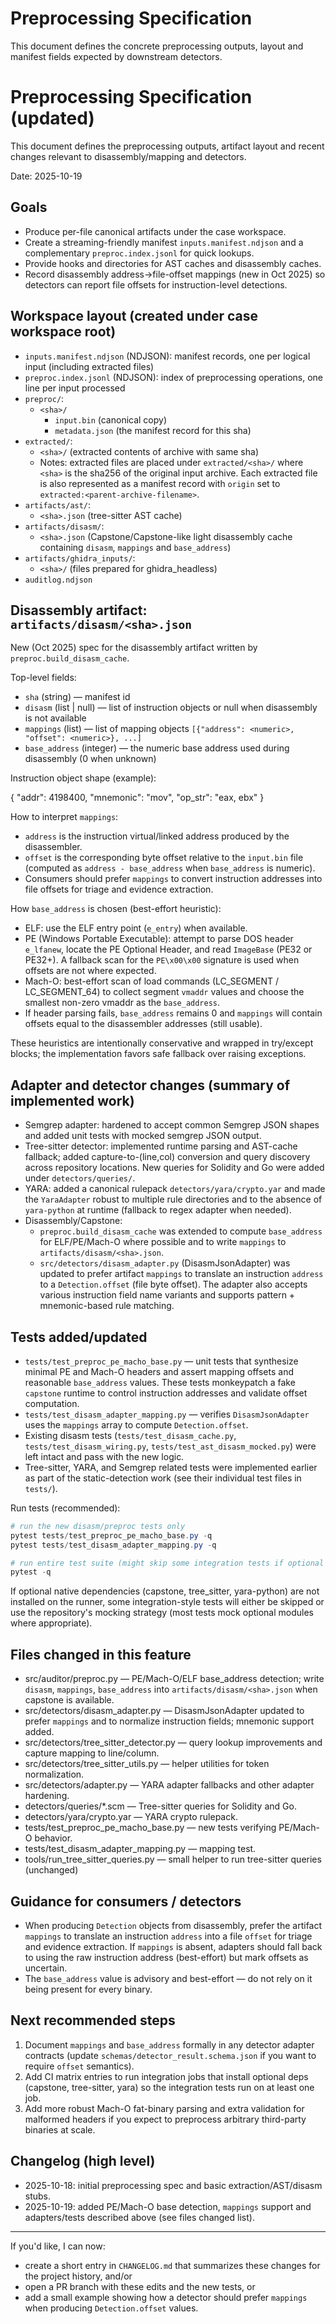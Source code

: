 # Preprocessing Specification

This document defines the concrete preprocessing outputs, layout and manifest fields expected by downstream detectors.

# Preprocessing Specification (updated)

This document defines the preprocessing outputs, artifact layout and recent changes relevant to disassembly/mapping and detectors.

Date: 2025-10-19

## Goals

- Produce per-file canonical artifacts under the case workspace.
- Create a streaming-friendly manifest `inputs.manifest.ndjson` and a complementary `preproc.index.jsonl` for quick lookups.
- Provide hooks and directories for AST caches and disassembly caches.
- Record disassembly address→file-offset mappings (new in Oct 2025) so detectors can report file offsets for instruction-level detections.

## Workspace layout (created under case workspace root)

- `inputs.manifest.ndjson` (NDJSON): manifest records, one per logical input (including extracted files)
- `preproc.index.jsonl` (NDJSON): index of preprocessing operations, one line per input processed
- `preproc/`:
  - `<sha>/`
    - `input.bin` (canonical copy)
    - `metadata.json` (the manifest record for this sha)
- `extracted/`:
  - `<sha>/` (extracted contents of archive with same sha)
  - Notes: extracted files are placed under `extracted/<sha>/` where `<sha>` is the sha256 of the original input archive. Each extracted file is also represented as a manifest record with `origin` set to `extracted:<parent-archive-filename>`.
- `artifacts/ast/`:
  - `<sha>.json` (tree-sitter AST cache)
- `artifacts/disasm/`:
  - `<sha>.json` (Capstone/Capstone-like light disassembly cache containing `disasm`, `mappings` and `base_address`)
- `artifacts/ghidra_inputs/`:
  - `<sha>/` (files prepared for ghidra_headless)
- `auditlog.ndjson`

## Disassembly artifact: `artifacts/disasm/<sha>.json`

New (Oct 2025) spec for the disassembly artifact written by `preproc.build_disasm_cache`.

Top-level fields:

- `sha` (string) — manifest id
- `disasm` (list | null) — list of instruction objects or null when disassembly is not available
- `mappings` (list) — list of mapping objects `[{"address": <numeric>, "offset": <numeric>}, ...]`
- `base_address` (integer) — the numeric base address used during disassembly (0 when unknown)

Instruction object shape (example):

{
"addr": 4198400,
"mnemonic": "mov",
"op_str": "eax, ebx"
}

How to interpret `mappings`:

- `address` is the instruction virtual/linked address produced by the disassembler.
- `offset` is the corresponding byte offset relative to the `input.bin` file (computed as `address - base_address` when `base_address` is numeric).
- Consumers should prefer `mappings` to convert instruction addresses into file offsets for triage and evidence extraction.

How `base_address` is chosen (best-effort heuristic):

- ELF: use the ELF entry point (`e_entry`) when available.
- PE (Windows Portable Executable): attempt to parse DOS header `e_lfanew`, locate the PE Optional Header, and read `ImageBase` (PE32 or PE32+). A fallback scan for the `PE\x00\x00` signature is used when offsets are not where expected.
- Mach-O: best-effort scan of load commands (LC_SEGMENT / LC_SEGMENT_64) to collect segment `vmaddr` values and choose the smallest non-zero vmaddr as the `base_address`.
- If header parsing fails, `base_address` remains 0 and `mappings` will contain offsets equal to the disassembler addresses (still usable).

These heuristics are intentionally conservative and wrapped in try/except blocks; the implementation favors safe fallback over raising exceptions.

## Adapter and detector changes (summary of implemented work)

- Semgrep adapter: hardened to accept common Semgrep JSON shapes and added unit tests with mocked semgrep JSON output.
- Tree-sitter detector: implemented runtime parsing and AST-cache fallback; added capture-to-(line,col) conversion and query discovery across repository locations. New queries for Solidity and Go were added under `detectors/queries/`.
- YARA: added a canonical rulepack `detectors/yara/crypto.yar` and made the `YaraAdapter` robust to multiple rule directories and to the absence of `yara-python` at runtime (fallback to regex adapter when needed).
- Disassembly/Capstone:
  - `preproc.build_disasm_cache` was extended to compute `base_address` for ELF/PE/Mach-O where possible and to write `mappings` to `artifacts/disasm/<sha>.json`.
  - `src/detectors/disasm_adapter.py` (DisasmJsonAdapter) was updated to prefer artifact `mappings` to translate an instruction `address` to a `Detection.offset` (file byte offset). The adapter also accepts various instruction field name variants and supports pattern + mnemonic-based rule matching.

## Tests added/updated

- `tests/test_preproc_pe_macho_base.py` — unit tests that synthesize minimal PE and Mach-O headers and assert mapping offsets and reasonable `base_address` values. These tests monkeypatch a fake `capstone` runtime to control instruction addresses and validate offset computation.
- `tests/test_disasm_adapter_mapping.py` — verifies `DisasmJsonAdapter` uses the `mappings` array to compute `Detection.offset`.
- Existing disasm tests (`tests/test_disasm_cache.py`, `tests/test_disasm_wiring.py`, `tests/test_ast_disasm_mocked.py`) were left intact and pass with the new logic.
- Tree-sitter, YARA, and Semgrep related tests were implemented earlier as part of the static-detection work (see their individual test files in `tests/`).

Run tests (recommended):

```powershell
# run the new disasm/preproc tests only
pytest tests/test_preproc_pe_macho_base.py -q
pytest tests/test_disasm_adapter_mapping.py -q

# run entire test suite (might skip some integration tests if optional deps are missing)
pytest -q
```

If optional native dependencies (capstone, tree_sitter, yara-python) are not installed on the runner, some integration-style tests will either be skipped or use the repository's mocking strategy (most tests mock optional modules where appropriate).

## Files changed in this feature

- src/auditor/preproc.py — PE/Mach-O/ELF base_address detection; write `disasm`, `mappings`, `base_address` into `artifacts/disasm/<sha>.json` when capstone is available.
- src/detectors/disasm_adapter.py — DisasmJsonAdapter updated to prefer `mappings` and to normalize instruction fields; mnemonic support added.
- src/detectors/tree_sitter_detector.py — query lookup improvements and capture mapping to line/column.
- src/detectors/tree_sitter_utils.py — helper utilities for token normalization.
- src/detectors/adapter.py — YARA adapter fallbacks and other adapter hardening.
- detectors/queries/\*.scm — Tree-sitter queries for Solidity and Go.
- detectors/yara/crypto.yar — YARA crypto rulepack.
- tests/test_preproc_pe_macho_base.py — new tests verifying PE/Mach-O behavior.
- tests/test_disasm_adapter_mapping.py — mapping test.
- tools/run_tree_sitter_queries.py — small helper to run tree-sitter queries (unchanged)

## Guidance for consumers / detectors

- When producing `Detection` objects from disassembly, prefer the artifact `mappings` to translate an instruction `address` into a file `offset` for triage and evidence extraction. If `mappings` is absent, adapters should fall back to using the raw instruction address (best-effort) but mark offsets as uncertain.
- The `base_address` value is advisory and best-effort — do not rely on it being present for every binary.

## Next recommended steps

1. Document `mappings` and `base_address` formally in any detector adapter contracts (update `schemas/detector_result.schema.json` if you want to require `offset` semantics).
2. Add CI matrix entries to run integration jobs that install optional deps (capstone, tree-sitter, yara) so the integration tests run on at least one job.
3. Add more robust Mach-O fat-binary parsing and extra validation for malformed headers if you expect to preprocess arbitrary third-party binaries at scale.

## Changelog (high level)

- 2025-10-18: initial preprocessing spec and basic extraction/AST/disasm stubs.
- 2025-10-19: added PE/Mach-O base detection, `mappings` support and adapters/tests described above (see files changed list).

---

If you'd like, I can now:

- create a short entry in `CHANGELOG.md` that summarizes these changes for the project history, and/or
- open a PR branch with these edits and the new tests, or
- add a small example showing how a detector should prefer `mappings` when producing `Detection.offset` values.
